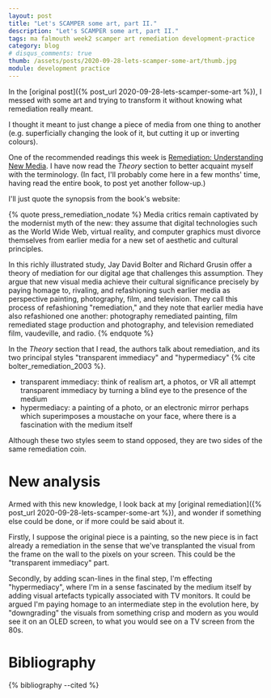 ```yaml
---
layout: post
title: "Let's SCAMPER some art, part II."
description: "Let's SCAMPER some art, part II."
tags: ma falmouth week2 scamper art remediation development-practice
category: blog
# disqus_comments: true
thumb: /assets/posts/2020-09-28-lets-scamper-some-art/thumb.jpg
module: development practice
---
```


In the [original post]({% post_url 2020-09-28-lets-scamper-some-art %}), I messed with some art and trying to transform it without knowing what remediation really meant.

I thought it meant to just change a piece of media from one thing to another (e.g. superficially changing the look of it, but cutting it up or inverting colours).

One of the recommended readings this week is [Remediation: Understanding New Media](https://mitpress.mit.edu/books/remediation). I have now read the _Theory_ section to better acquaint myself with the terminology. (In fact, I'll probably come here in a few months' time, having read the entire book, to post yet another follow-up.)

I'll just quote the synopsis from the book's website:

{% quote press_remediation_nodate %}
Media critics remain captivated by the modernist myth of the new: they assume that digital technologies such as the <span class="highlight">World Wide Web, virtual reality, and computer graphics must divorce themselves from earlier media for a new set of aesthetic and cultural principles</span>.

In this richly illustrated study, Jay David Bolter and Richard Grusin offer a theory of mediation for our digital age that challenges this assumption. They argue that <span class="highlight">new visual media achieve their cultural significance precisely by paying homage to, rivaling, and refashioning</span> such earlier media as perspective painting, photography, film, and television. They call this process of refashioning "remediation," and they note that earlier media have also refashioned one another: photography remediated painting, film remediated stage production and photography, and television remediated film, vaudeville, and radio.
{% endquote %}

In the _Theory_ section that I read, the authors talk about remediation, and its two principal styles "transparent immediacy" and "hypermediacy" {% cite bolter_remediation_2003 %}.
- transparent immediacy: think of realism art, a photos, or VR all <span class="highlight">attempt transparent immediacy by turning a blind eye to the presence of the medium</span>
- hypermediacy: a painting of a photo, or an electronic mirror perhaps which superimposes a moustache on your face, where there <span class="highlight">is a fascination with the medium itself</span>

Although these two styles seem to stand opposed, they are two sides of the same remediation coin.

# New analysis

Armed with this new knowledge, I look back at my [original remediation]({% post_url 2020-09-28-lets-scamper-some-art %}), and wonder if something else could be done, or if more could be said about it.

Firstly, I suppose the original piece is a painting, so the new piece is in fact already a remediation in the sense that we've transplanted the visual from the frame on the wall to the pixels on your screen. This could be the "transparent immediacy" part.

Secondly, by adding scan-lines in the final step, I'm effecting "hypermediacy", where I'm in a sense fascinated by the medium itself by adding visual artefacts typically associated with TV monitors. It could be argued I'm paying homage to an intermediate step in the evolution here, by "downgrading" the visuals from something crisp and modern as you would see it on an OLED screen, to what you would see on a TV screen from the 80s.
 
# Bibliography

{% bibliography --cited %}